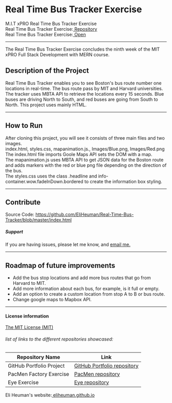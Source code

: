 # Real Time Bus Tracker Exercise
M.I.T xPRO Real Time Bus Tracker Exercise<br>
Real Time Bus Tracker Exercise:<a href="https://github.com/EliHeuman/Real-Time-Bus-Tracker"> Repository</a><br>
Real Time Bus Tracker Exercise:<a href="http://eliheuman.github.io/Real-Time-Bus-Tracker/"> Open</a>
___

The Real Time Bus Tracker Exercise concludes the ninth week of the MIT xPRO Full Stack Development with MERN course.

## Description of the Project 
Real Time Bus Tracker enables you to see Boston's bus route number one locations in real-time. The bus route pass by MIT and Harvard universities. The tracker uses MBTA API to retrieve the locations every 15 seconds. Blue buses are driving North to South, and red buses are going from South to North. This project uses mainly HTML.
___
## How to Run
After cloning this project, you will see it consists of three main files and two images.<br>
index.html, styles.css, mapanimation.js., Images/Blue.png, Images/Red.png<br>
The index.html file imports Goole Maps API sets the DOM with a map.<br>
The mapanimation.js uses MBTA API to get JSON data for the Boston route and adds markers with the red or blue png file depending on the direction of the bus.<br>
The styles.css uses the class .headline and info-container.wow.fadeInDown.bordered to create the information box styling.
___
## Contribute
Source Code: https://github.com/EliHeuman/Real-Time-Bus-Tracker/blob/master/index.html

##### Support
If you are having issues, please let me know, and <a href="mailto:biz.elih@gmail.com"> email me.</a>
___
## Roadmap of future improvements
- Add the bus stop locations and add more bus routes that go from Harvard to MIT.
- Add more information about each bus, for example, is it full or empty.
- Add an option to create a custom location from stop A to B or bus route.
- Change google maps to Mapbox API.
___
#### License information

<a href="https://github.com/EliHeuman/Real-Time-Bus-Tracker/blob/master/License.txt">The MIT License (MIT)</a>

###### list of links to the different repositories showcased:
Repository Name  | Link
-------------|--------------------
GitHub Portfolio Project | <a href="https://github.com/EliHeuman/eliheuman.github.io">GitHub Portfolio repository</a>
PacMen Factory Exercise | <a href="https://github.com/EliHeuman/PacMen-Factory-Exercise">PacMen repository</a>
Eye Exercise| <a href="https://github.com/EliHeuman/Eye">Eye repository</a>

Eli Heuman's website:<a href=https://eliheuman.github.io> eliheuman.github.io</a>
